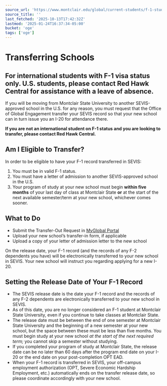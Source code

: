 ```yaml
---
source_url: 'https://www.montclair.edu/global/current-students/f-1-students/transferring-schools/'
source_title: ''
last_fetched: '2025-10-13T17:42:32Z'
lastmod: '2025-01-24T16:37:34-05:00'
bucket: 'oge'
tags: ['oge']
---
```


# Transferring Schools

## For international students with F-1 visa status only. U.S. students, please contact Red Hawk Central for assistance with a leave of absence.

If you will be moving from Montclair State University to another SEVIS-approved school in the U.S. for any reason, you must request that the Office of Global Engagement transfer your SEVIS record so that your new school can in turn issue you an I-20 for attendance there.

**If you are not an international student on F-1 status and you are looking to transfer, please contact Red Hawk Central.**

## Am I Eligible to Transfer?

In order to be eligible to have your F-1 record transferred in SEVIS:

1. You must be in valid F-1 status.
2. You must have a letter of admission to another SEVIS-approved school in the U.S.
3. Your program of study at your new school must begin **within five months** of your last day of class at Montclair State **or** at the start of the next available semester/term at your new school, whichever comes sooner.

## **What to Do**

* Submit the Transfer-Out Request in [MyGlobal Portal](https://montclair-isss.terradotta.com/)
* Upload your new school’s transfer-in form, if applicable
* Upload a copy of your letter of admission letter to the new school

On the release date, your F-1 record (and the records of any F-2 dependents you have) will be electronically transferred to your new school in SEVIS. Your new school will instruct you regarding applying for a new I-20.

## **Setting the Release Date of Your F-1 Record**

* The SEVIS release date is the date your F-1 record and the records of any F-2 dependents are electronically transferred to your new school in SEVIS.
* As of this date, you are no longer considered an F-1 student at Montclair State University, even if you continue to take classes at Montclair State.
* The release date must be between the end of one semester at Montclair State University and the beginning of a new semester at your new school, but the space between these must be less than five months. You must begin study at your new school *at the start of the next required term;* you cannot skip a semester without studying.
* If you completed your program of study at Montclair State, the release date can be no later than 60 days after the program end date on your I-20 or the end date on your post-completion OPT EAD.
* When your F-1 record is transferred in SEVIS, your off-campus employment authorization (OPT, Severe Economic Hardship Employment, etc.) automatically ends on the transfer release date, so please coordinate accordingly with your new school.